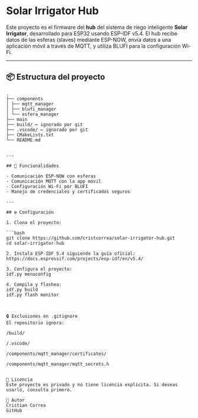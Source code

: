 # Solar Irrigator Hub

Este proyecto es el firmware del **hub** del sistema de riego inteligente **Solar Irrigator**, desarrollado para ESP32 usando ESP-IDF v5.4. El hub recibe datos de las esferas (slaves) mediante ESP-NOW, envía datos a una aplicación móvil a través de MQTT, y utiliza BLUFI para la configuración Wi-Fi.

---

## 📦 Estructura del proyecto

```text
.
├── components
│ ├── mqtt_manager
│ ├── blufi_manager
│ └── esfera_manager
├── main
├── build/ ← ignorado por git
├── .vscode/ ← ignorado por git
├── CMakeLists.txt
└── README.md


---

## 🚀 Funcionalidades

- Comunicación ESP-NOW con esferas
- Comunicación MQTT con la app móvil
- Configuración Wi-Fi por BLUFI
- Manejo de credenciales y certificados seguros

---

## ⚙️ Configuración

1. Clona el proyecto:

```bash
git clone https://github.com/cristcorrea/solar-irrigator-hub.git
cd solar-irrigator-hub

2. Instala ESP-IDF 5.4 siguiendo la guía oficial:
https://docs.espressif.com/projects/esp-idf/en/v5.4/

3. Configura el proyecto:
idf.py menuconfig

4. Compila y flashea: 
idf.py build
idf.py flash monitor



🔒 Exclusiones en .gitignore
El repositorio ignora:

/build/

/.vscode/

/components/mqtt_manager/certificates/

/components/mqtt_manager/mqtt_secrets.h


📄 Licencia
Este proyecto es privado y no tiene licencia explícita. Si deseas usarlo, consulta primero.

🤝 Autor
Cristian Correa
GitHub

